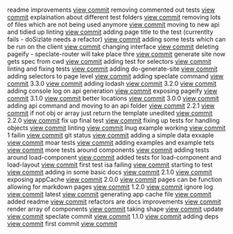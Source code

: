 

# 

readme improvements [view commit](http://github.com/$3/$4/commit/dd3c4cc070b4f700fff818b2c282e6f8fa9331a1)
removing commented out tests [view commit](http://github.com/$3/$4/commit/3f1e474154e25263ab6753ba5793641853e81d31)
explaination about different test folders [view commit](http://github.com/$3/$4/commit/cb4b635ae23e4d8942f0762325db4641b716184f)
removing lots of files which are not being used anymore [view commit](http://github.com/$3/$4/commit/06b7a3ddadc557d7bf36a66c6f9f269966d41e58)
moving to new api and tidied up linting [view commit](http://github.com/$3/$4/commit/396eeeb6050a8e61a5c4aa7bf20a783f8fe45c7d)
adding page title to the test (currentlty fails - doSizlate needs a refactor) [view commit](http://github.com/$3/$4/commit/7164107df2cc4ad43ee5c212a053a05fcd8a8bd7)
adding some tests which can be run on the client [view commit](http://github.com/$3/$4/commit/7d36d3ef2dd56aac2f8e4a0ce3cf122c0836b634)
changing interface [view commit](http://github.com/$3/$4/commit/10cb0ca0c80731d4094d403e3eadb768f931096f)
deleting pageify - speclate-router will take place thre [view commit](http://github.com/$3/$4/commit/86154e2c5a697bba3fcace2d4e82ff851b524ce7)
generate site now gets spec from cwd [view commit](http://github.com/$3/$4/commit/1eaabfa9a4fc3e93ea4dd3ce6fc3a674b47e0617)
adding test for selectors [view commit](http://github.com/$3/$4/commit/6c7570028dc0ed456d59a5c79f743e24d46269f9)
linting and fixing tests [view commit](http://github.com/$3/$4/commit/96c46770a499392edfa1f0fb08e1a55c922414ab)
adding do-generate-site [view commit](http://github.com/$3/$4/commit/907e86e425f8cc0a69a6e483693ec4b543fad4f0)
adding  selectors to page level [view commit](http://github.com/$3/$4/commit/a69cacf2cbc6f627f4abb24c174dc1c2b381a568)
adding speclate command [view commit](http://github.com/$3/$4/commit/abe5fc8a6aa754b85a4d672181d776ea28f13dc1)
3.3.0 [view commit](http://github.com/$3/$4/commit/7abbdc59374da75967655d7a938469796758007a)
adding lodash [view commit](http://github.com/$3/$4/commit/a583f0eb2d15ed2d9226d46aa802730a9de08781)
3.2.0 [view commit](http://github.com/$3/$4/commit/9352483bf19214780d7341ea8089ceb83faed2d0)
adding console log on api generation [view commit](http://github.com/$3/$4/commit/0f5a68d7941bf903ed50e297f398ef92b60a2238)
exposing pageify [view commit](http://github.com/$3/$4/commit/f1a841316a87519bbbef2872056a1a403aae5d8c)
3.1.0 [view commit](http://github.com/$3/$4/commit/43928455ef2e920dbfa86f7a042cee9a7ec23fe0)
better locations [view commit](http://github.com/$3/$4/commit/8fdefc0cfb71900eb5bbec17c3481bd81db73319)
3.0.0 [view commit](http://github.com/$3/$4/commit/fcde8eb6817c354812971649b3c68f9cf553dd45)
adding api command and moving to an api folder [view commit](http://github.com/$3/$4/commit/9a89db3a501e99698a79b889c7023688cb93d887)
2.2.1 [view commit](http://github.com/$3/$4/commit/ff3d0feb5c66eace5dc037b50d4d9205b58bad87)
if not obj or array just return the template unedited [view commit](http://github.com/$3/$4/commit/22876497b762a72c34da3e762cc137463a10f80c)
2.2.0 [view commit](http://github.com/$3/$4/commit/62de706157864f260224260d97bb4e0305ec7cf4)
fix up final test [view commit](http://github.com/$3/$4/commit/e7824d28bcc4a025bceb5eae873f61698a6a0da4)
fixing up tests for handling objects [view commit](http://github.com/$3/$4/commit/814d0b17aaf8d4c881995a6fb69f48e70d056b7f)
linting [view commit](http://github.com/$3/$4/commit/ea49b7b04209089328ef2d7bd5b093f5008da9c2)
lnug example working [view commit](http://github.com/$3/$4/commit/430262dbb68f99afd0f355d6b77536bceeb7b6a1)
1 failin [view commit](http://github.com/$3/$4/commit/b3623af97c0a37c50676ba78587d8927c2a697ad)
git status [view commit](http://github.com/$3/$4/commit/9f12d70598c3c211b9417aecad8e64adb0c069ae)
adding a simple data exxaple [view commit](http://github.com/$3/$4/commit/21ab93249c7ffcf26b7826c106992a9fd8878e31)
moar tests [view commit](http://github.com/$3/$4/commit/8a80f5569d11378890922c7b91cac35fb24a3763)
adding examples and example tets [view commit](http://github.com/$3/$4/commit/c94b160c91bdae862fa56e27120d3fc2a88c1f76)
more tests around components [view commit](http://github.com/$3/$4/commit/78274f5f5477f1c69a5f3ba4ed0845b4817d9dff)
adding tests around load-component [view commit](http://github.com/$3/$4/commit/3e7ead2c7a4434964ed91f0d7a06de71c44dd077)
added tests for load-component and load-layout [view commit](http://github.com/$3/$4/commit/d7b81ea0d6f9b011bfb9133269c30b9d75aaec2f)
first test isa failing [view commit](http://github.com/$3/$4/commit/f8a3b5171f241ba0aae616451fee0ebdd7786f59)
starting to test [view commit](http://github.com/$3/$4/commit/e42645f022d0a0d3c82c578a1f0cf7867abc4ee7)
adding in some basic docs [view commit](http://github.com/$3/$4/commit/1f342964a08432d3b35dd89530ca538bd2bb00f2)
2.1.0 [view commit](http://github.com/$3/$4/commit/d31e635d3a1dab4a90bc11fc7578daa14f730fa3)
exposing appCache [view commit](http://github.com/$3/$4/commit/9aa935adc1a49c2059201b137d799b8945993f7c)
2.0.0 [view commit](http://github.com/$3/$4/commit/d9958e21400c513293b063352ecdba12199515c5)
pages can be function allowing for markdown pages [view commit](http://github.com/$3/$4/commit/8d5a183eff9a801213d24ccaa1496b41da8d08c6)
1.2.0 [view commit](http://github.com/$3/$4/commit/9d134b4d27abb831725f8db14932aa6ddb2095d0)
ignore log [view commit](http://github.com/$3/$4/commit/1bb2bb2a3b319c13bdfb11a248d54bdd5839da1c)
latest [view commit](http://github.com/$3/$4/commit/da78a35a2d58e7938f89f3e4fe8e61fefa308685)
generating app cache file [view commit](http://github.com/$3/$4/commit/802b15e9748082e3e017d6286a650534074d620f)
added readme [view commit](http://github.com/$3/$4/commit/d52d2b2a804fdfa9bfdf273b3defc9e2a87bd4eb)
refactors are docs improvements [view commit](http://github.com/$3/$4/commit/3b4595a864f0a5584ad1666cbf115d1fe7c1da54)
render array of components [view commit](http://github.com/$3/$4/commit/a9cd39d5cc8e85415f3dcaa7c786c86dd417391d)
taking shape [view commit](http://github.com/$3/$4/commit/9ff315dd107702502f3a75e946c530aed2bb3a39)
update [view commit](http://github.com/$3/$4/commit/a58c40ee60d36ea8416d8a8c8a7a2ae82b4872ad)
speclate commit [view commit](http://github.com/$3/$4/commit/108be9d84de5a56a5023394eabfc5c23417b2730)
1.1.0 [view commit](http://github.com/$3/$4/commit/443be4f70766962e3043a41461e057c537feed4c)
adding deps [view commit](http://github.com/$3/$4/commit/21bea07fc03e3ada58dfb7ea0931823a752b71a9)
first commit [view commit](http://github.com/$3/$4/commit/58984b0d99ede0000fa3acd896afe124181b2089)


